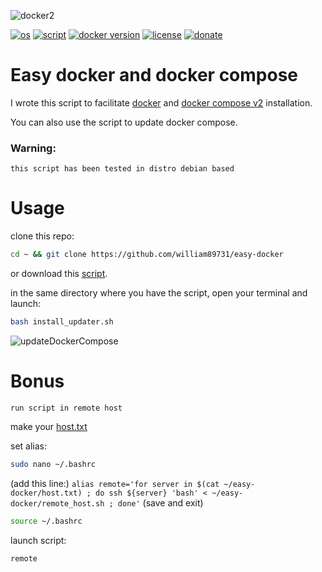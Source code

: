 ![docker2](https://user-images.githubusercontent.com/68069659/184501656-9079ee44-37bf-4ad2-af34-03f192fe94b1.gif)

[![os](https://img.shields.io/badge/os-linux-red)](https://www.linux.org/)
[![script](https://img.shields.io/badge/script-bash-orange)](https://www.gnu.org/software/bash/)
[![docker version](https://img.shields.io/badge/docker%20version-20.10-brightgreen)](https://www.docker.com/)
[![license](https://img.shields.io/badge/license-Apache--2.0-yellowgreen)](https://apache.org/licenses/LICENSE-2.0)
[![donate](https://img.shields.io/badge/donate-wango-blue)](https://www.wango.org/donate.aspx)


# Easy docker and docker compose

I wrote this script to facilitate [docker](https://www.docker.com/) and [docker compose v2](https://docs.docker.com/compose/cli-command/) installation.

You can also use the script to update docker compose.

### Warning:

```this script has been tested in distro debian based```

# Usage

clone this repo:

```bash
cd ~ && git clone https://github.com/william89731/easy-docker
```

or download this [script](https://github.com/william89731/easy-docker/blob/main/install_updater.sh).

in the same directory where you have the script, open your terminal and launch:

```bash
bash install_updater.sh
```
![updateDockerCompose](https://user-images.githubusercontent.com/68069659/185078696-52d06033-c3a6-4c0c-b98a-0c89c10d7055.gif)

# Bonus

```run script in remote host```

make your [host.txt](https://github.com/william89731/easy-docker/blob/main/host.txt)

set alias:

```bash
sudo nano ~/.bashrc
```
(add this line:) ``` alias remote='for server in $(cat ~/easy-docker/host.txt) ; do ssh ${server} 'bash' < ~/easy-docker/remote_host.sh ; done' ```  (save and exit)

```bash
source ~/.bashrc
```

launch script:

```bash
remote
```


